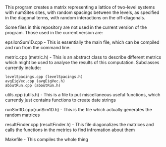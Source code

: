 This program creates a matrix representing a lattice of two-level systems with numSites sites, with random spacings between the levels, as specified in the diagonal terms, with random interactions on the off-diagonals.  


Some files in this repository are not used in the current version of the program.
Those used in the current version are:

epsilonSum1D.cpp - This is essentially the main file, which can be compiled and run from the command line.

metric.cpp (metric.h) - This is an abstract class to describe different metrics which might be used to analyse the results of this computation. Subclasses currently include:

	levelSpacings.cpp (levelSpacings.h)
	avgEigVec.cpp (avgEigVec.h)
	aboutRun.cpp (aboutRun.h)

utils.cpp (utils.h) - This is a file to put miscellaneous useful functions, which currently just contains functions to create date strings

runSim1D.cpp(runSim1D.h) - This is the file which actually generates the random matrices

resultFinder.cpp (resultFinder.h) - This file diagonalizes the matrices and calls the functions in the metrics to find infromation about them

Makefile - This compiles the whole thing
